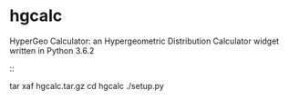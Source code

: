 # hgcalc
HyperGeo Calculator: an Hypergeometric Distribution Calculator widget
written in Python 3.6.2

::

  tar xaf hgcalc.tar.gz
  cd hgcalc
  ./setup.py
